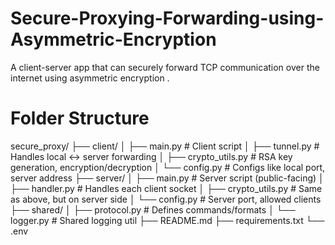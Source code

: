 # Secure-Proxying-Forwarding-using-Asymmetric-Encryption
A client-server app that can securely forward TCP communication over the internet using asymmetric encryption .

# Folder Structure

secure_proxy/
├── client/
│   ├── main.py          # Client script
│   ├── tunnel.py        # Handles local <-> server forwarding
│   ├── crypto_utils.py  # RSA key generation, encryption/decryption
│   └── config.py        # Configs like local port, server address
├── server/
│   ├── main.py          # Server script (public-facing)
│   ├── handler.py       # Handles each client socket
│   ├── crypto_utils.py  # Same as above, but on server side
│   └── config.py        # Server port, allowed clients
├── shared/
│   ├── protocol.py      # Defines commands/formats
│   └── logger.py        # Shared logging util
├── README.md
├── requirements.txt
└── .env                 
